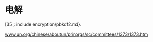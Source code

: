 # 电解

\[35；include encryption/pbkdf2.md}.

www.un.org/chinese/aboutun/prinorgs/sc/committees/1373/1373.htm
